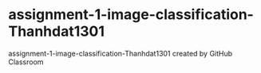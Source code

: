 # assignment-1-image-classification-Thanhdat1301
assignment-1-image-classification-Thanhdat1301 created by GitHub Classroom
